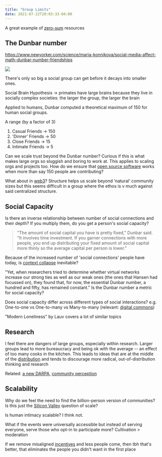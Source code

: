 ```yaml
---
title: "Group Limits"
date: 2021-07-22T20:03:33-04:00
---
```


A great example of [zero-sum](thoughts/zero-sum.md) resources

## The Dunbar number
https://www.newyorker.com/science/maria-konnikova/social-media-affect-math-dunbar-number-friendships

![](/thoughts/images/dunbar.png)

There's only so big a social group can get before it decays into smaller ones.

Social Brain Hypothesis -> primates have large brains because they live in socially complex societies: the larger the group, the larger the brain

Applied to humans, Dunbar computed a theoretical maximum of 150 for human social groups.

A range (by a factor of 3)
1. Casual Friends -> 150
2. 'Dinner' Friends -> 50
3. Close Friends -> 15
4. Intimate Friends -> 5

Can we scale trust beyond the Dunbar number? Curious if this is what makes large orgs so sluggish and boring to work at. This applies to scaling orgs and projects too. How do we ensure that [open source software](thoughts/books/oss.md) works when more than say 150 people are contributing?

What about in [web3](toc/web3.md)? Structure helps us scale beyond 'natural' community sizes but this seems difficult in a group where the ethos is v much against said centralized structure.

## Social Capacity
Is there an inverse relationship between number of social connections and their depth? If you multiply them, do you get a person's social capacity?

> "The amount of social capital you have is pretty fixed," Dunbar said. "It involves time investment. If you garner connections with more people, you end up distributing your fixed amount of social capital more thinly so the average capital per person is lower."

Because of the increased number of 'social connections' people have today, is [context collapse](posts/images/framing/context-collapse.png) inevitable?

"Yet, when researchers tried to determine whether virtual networks increase our strong ties as well as our weak ones (the ones that Hansen had focussed on), they found that, for now, the essential Dunbar number, a hundred and fifty, has remained constant." Is the Dunbar number a metric for social capacity?

Does social capacity differ across different types of social interactions? e.g. One-to-one vs One-to-many vs Many-to-many (relevant: [digital commons](thoughts/digital-commons.md))

"Modern Loneliness" by Lauv covers a lot of similar topics

## Research
I feel there are dangers of large groups, especially within research. Larger groups lead to more bureaucracy and being ok with the average -- an effect of too many cooks in the kitchen. This leads to ideas that are at the middle of the [distribution](thoughts/data-distributions.md) and tends to discourage more radical, out-of-distribution thinking and research

Related: [a new DARPA](thoughts/a-new-darpa.md), [community perception](thoughts/communities.md)

## Scalability
Why do we feel the need to find the billion-person version of communities? Is this just the [Silicon Valley](thoughts/articles/unrepeatable-miracle-of-silicon-valley.md) question of scale?

Is human intimacy scalable? I think not.

What if the events were universally accessible but instead of serving everyone, serve those who opt-in to participate more? Cultivation > moderation

If we remove misaligned [incentives](thoughts/incentives.md) and less people come, then tbh that's better, that eliminates the people you didn't want in the first place